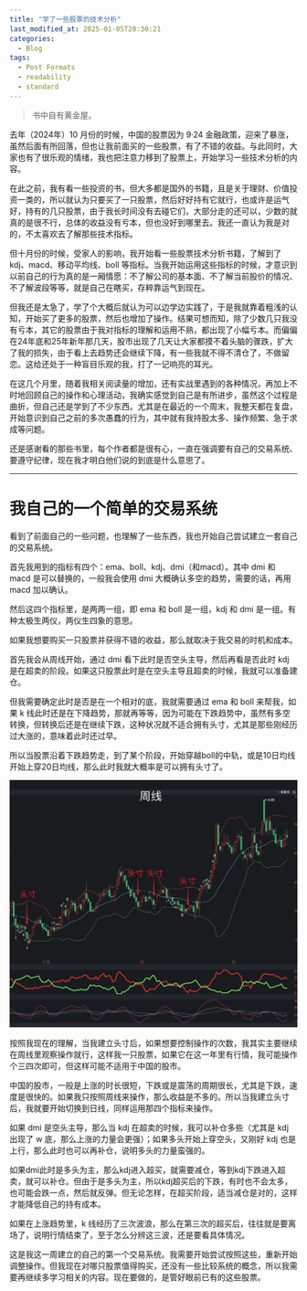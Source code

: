 ```yaml
---
title: "学了一些股票的技术分析"
last_modified_at: 2025-01-05T20:30:21
categories:
  - Blog
tags:
  - Post Formats
  - readability
  - standard
---
```


> 书中自有黄金屋。
 
去年（2024年）10 月份的时候，中国的股票因为 9·24 金融政策，迎来了暴涨，虽然后面有所回落，但也让我前面买的一些股票，有了不错的收益。与此同时，大家也有了很乐观的情绪，我也把注意力移到了股票上，开始学习一些技术分析的内容。

在此之前，我有看一些投资的书，但大多都是国外的书籍，且是关于理财、价值投资一类的，所以就认为只要买了一只股票，然后好好持有它就行，也或许是运气好，持有的几只股票，由于我长时间没有去碰它们，大部分走的还可以，少数的就真的是很不行，总体的收益没有亏本，但也没好到哪里去。我还一直认为我是对的，不太喜欢去了解那些技术指标。

但十月份的时候，受家人的影响，我开始看一些股票技术分析书籍，了解到了 kdj、macd、移动平均线、boll 等指标。当我开始运用这些指标的时候，才意识到以前自己的行为真的是一厢情愿：不了解公司的基本面、不了解当前股价的情况、不了解波段等等，就是自己在瞎买，存粹靠运气到现在。

但我还是太急了，学了个大概后就认为可以边学边实践了，于是我就靠着粗浅的认知，开始买了更多的股票，然后也增加了操作。结果可想而知，除了少数几只我没有亏本，其它的股票由于我对指标的理解和运用不熟，都出现了小幅亏本。而偏偏在24年底和25年新年那几天，股市出现了几天让大家都摸不着头脑的骤跌，扩大了我的损失，由于看上去趋势还会继续下降，有一些我就不得不清仓了，不做留恋。这给还处于一种盲目乐观的我，打了一记响亮的耳光。

在这几个月里，随着我相关阅读量的增加，还有实战里遇到的各种情况，再加上不时地回顾自己的操作和心理活动，我确实感觉到自己是有所进步，虽然这个过程是曲折，但自己还是学到了不少东西。尤其是在最近的一个周末，我整天都在复盘，开始意识到自己之前的多次愚蠢的行为，其中就有我持股太多、操作频繁、急于求成等问题。

还是感谢看的那些书里，每个作者都是很有心，一直在强调要有自己的交易系统、要遵守纪律，现在我才明白他们说的到底是什么意思了。

---

# 我自己的一个简单的交易系统
看到了前面自己的一些问题，也理解了一些东西，我也开始自己尝试建立一套自己的交易系统。

首先我用到的指标有四个：ema、boll、kdj、dmi（和macd）。其中 dmi 和 macd 是可以替换的，一般我会使用 dmi 大概确认多空的趋势，需要的话，再用 macd 加以确认。

然后这四个指标里，是两两一组，即 ema 和 boll 是一组，kdj 和 dmi 是一组。有种太极生两仪，两仪生四象的意思。

如果我想要购买一只股票并获得不错的收益，那么就取决于我交易的时机和成本。

首先我会从周线开始，通过 dmi 看下此时是否空头主导，然后再看是否此时 kdj 是在超卖的阶段。如果这只股票此时是在空头主导且超卖的时候，我就可以准备建仓。

但我需要确定此时是否是在一个相对的底，我就需要通过 ema 和 boll 来帮我，如果 k 线此时还是在下降趋势，那就再等等，因为可能在下跌趋势中，虽然有多空转换，但转换后还是在继续下跌，这种状况就不适合拥有头寸，尤其是那些刚经历过大涨的，意味着此时还过早。

所以当股票沿着下跌趋势走，到了某个阶段，开始穿越boll的中轨，或是10日均线开始上穿20日均线，那么此时我就大概率是可以拥有头寸了。

![](/assets/images/establish_positions.png)

按照我现在的理解，当我建立头寸后，如果想要控制操作的次数，我其实主要继续在周线里观察操作就行，这样我一只股票，如果它在这一年里有行情，我可能操作个三四次即可，但这样可能不适用于中国的股市。

中国的股市，一般是上涨的时长很短，下跌或是震荡的周期很长，尤其是下跌，速度是很快的。如果我只按照周线来操作，那么收益是不多的。所以当我建立头寸后，我就要开始切换到日线，同样运用那四个指标来操作。

如果 dmi 是空头主导，那么当 kdj 在超卖的时候，我可以补仓多些（尤其是 kdj 出现了 w 底，那么上涨的力量会更强）；如果多头开始上穿空头，又刚好 kdj 也是上行，那么此时也可以再补仓，说明多头的力量蛮强的。

如果dmi此时是多头为主，那么kdj进入超买，就需要减仓，等到kdj下跌进入超卖，就可以补仓。但由于是多头为主，所以kdj超买后的下跌，有时也不会太多，也可能会跌一点，然后就反弹。但无论怎样，在超买阶段，适当减仓是对的，这样才能降低自己的持有成本。

如果在上涨趋势里，k 线经历了三次波浪，那么在第三次的超买后，往往就是要离场了，说明行情结束了，至于怎么分辨这三波，还是要看具体情况。

这是我这一周建立的自己的第一个交易系统。我需要开始尝试按照这些，重新开始调整操作。但我现在对哪只股票值得购买，还没有一些比较系统的概念，所以我需要再继续多学习相关的内容。现在要做的，是管好眼前已有的这些股票。








